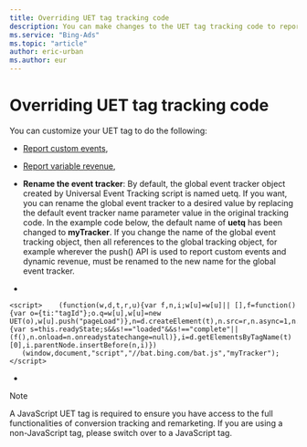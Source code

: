 ```yaml
---
title: Overriding UET tag tracking code
description: You can make changes to the UET tag tracking code to report custom events, variable revenue and rename the event tracker.
ms.service: "Bing-Ads"
ms.topic: "article"
author: eric-urban
ms.author: eur
---
```


# Overriding UET tag tracking code

You can customize your UET tag to do the following:

- [Report custom events](./hlp_BA_CONC_UETv2CustomEvent.md),
- [Report variable revenue](./hlp_BA_CONC_UETv2RevenueVariables.md),
- **Rename the event tracker**:      By default, the global event tracker object created by Universal Event Tracking script is named uetq.     If you want, you can rename the global event tracker to a desired value by replacing the default event tracker name parameter value in the original tracking code.
In the example code below, the default name of **uetq** has been changed to **myTracker**. If you change the name of the global event tracking object, then all references to the global tracking object,     for example wherever the push() API is used to report custom events and dynamic revenue, must be renamed to the new name for the global event tracker.

- ```
```
<script>    (function(w,d,t,r,u){var f,n,i;w[u]=w[u]|| [],f=function(){var o={ti:"tagId"};o.q=w[u],w[u]=new UET(o),w[u].push("pageLoad")},n=d.createElement(t),n.src=r,n.async=1,n.onload=n.onreadystatechange=function(){var s=this.readyState;s&&s!=="loaded"&&s!=="complete"||(f(),n.onload=n.onreadystatechange=null)},i=d.getElementsByTagName(t)[0],i.parentNode.insertBefore(n,i)})     (window,document,"script","//bat.bing.com/bat.js","myTracker"); </script>
```

- ```

> [!NOTE]
> A JavaScript UET tag is required to ensure you have access to the full functionalities of conversion tracking and remarketing.  If you are using a non-JavaScript tag, please switch over to a JavaScript tag.



